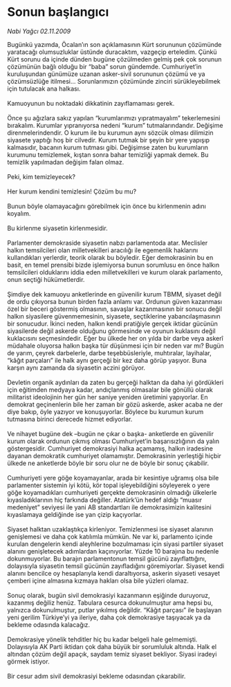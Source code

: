 # Sonun başlangıcı

*Nabi Yağcı 02.11.2009*

<div class="taraf_structure_2col_1zq">
<div class="margen_n">



 <p>Bugünkü yazımda, Öcalan’ın son açıklamasının Kürt sorununun çözümünde yaratacağı olumsuzluklar üstünde duracaktım, vazgeçip erteledim. Çünkü Kürt sorunu da içinde dünden bugüne çözülmeden gelmiş pek çok sorunun çözümünün bağlı olduğu bir “baba” sorun gündemde. Cumhuriyet’in kuruluşundan günümüze uzanan asker-sivil sorununun çözümü ve ya çözümsüzlüğe itilmesi... Sorunlarımızın çözümünde zinciri sürükleyebilmek için tutulacak ana halkası. <br/><br/>Kamuoyunun bu noktadaki dikkatinin zayıflamaması gerek. <br/><br/>Önce şu ağızlara sakız yapılan “kurumlarımızı yıpratmayalım” tekerlemesini bırakalım. Kurumlar yıpranıyorsa nedeni “kurum” tutmalarındandır. Değişime direnmelerindendir. O kurum ile bu kurumun aynı sözcük olması dilimizin siyasete yaptığı hoş bir cilvedir. Kurum tutmak bir şeyin bir yere yapışıp kalmasıdır, bacanın kurum tutması gibi. Değişimse zaten bu kurumların kurumunu temizlemek, kıştan sonra bahar temizliği yapmak demek. Bu temizlik yapılmadan değişim falan olmaz. <br/><br/>Peki, kim temizleyecek? <br/><br/>Her kurum kendini temizlesin! Çözüm bu mu? <br/><br/>Bunun böyle olamayacağını görebilmek için önce bu kirlenmenin adını koyalım. <br/><br/>Bu kirlenme siyasetin kirlenmesidir. <br/><br/>Parlamenter demokraside siyasetin nabzı parlamentoda atar. Meclisler halkın temsilcileri olan milletvekilleri aracılığı ile egemenlik haklarını kullandıkları yerlerdir, teorik olarak bu böyledir. Eğer demokrasinin bu en basit, en temel prensibi bizde işlemiyorsa bunun sorumlusu en önce halkın temsilcileri olduklarını iddia eden milletvekilleri ve kurum olarak parlamento, onun seçtiği hükümetlerdir. <br/><br/>Şimdiye dek kamuoyu anketlerinde en güvenilir kurum TBMM, siyaset değil de ordu çıkıyorsa bunun birden fazla anlamı var. Ordunun güven kazanması özel bir beceri göstermiş olmasının, savaşlar kazanmasının bir sonucu değil halkın siyasilere güvenmemesinin, siyasete, seçtiklerine yabancılaşmasının bir sonucudur. İkinci neden, halkın kendi pratiğiyle gerçek iktidar gücünün siyasilerde değil askerde olduğunu görmesinde ve oyunun kuklasını değil kuklacısını seçmesindedir. Eğer bu ülkede her on yılda bir darbe veya askerî müdahale oluyorsa halkın başka tür düşünmesi için bir neden var mı? Bugün de yarım, çeyrek darbelerle, darbe teşebbüsleriyle, muhtıralar, layihalar, “kâğıt parçaları” ile halk aynı gerçeği bir kez daha görüp yaşıyor. Buna karşın aynı zamanda da siyasetin aczini görüyor. <br/><br/>Devletin organik aydınları da zaten bu gerçeği halktan da daha iyi gördükleri için eğitimden medyaya kadar, andıçlanmış olmasalar bile gönüllü olarak militarist ideolojinin her gün her saniye yeniden üretimini yapıyorlar. En demokrat geçinenlerin bile her zaman bir gözü askerde, asker acaba ne der diye bakıp, öyle yazıyor ve konuşuyorlar. Böylece bu kurumun kurum tutmasına birinci derecede hizmet ediyorlar. <br/><br/>Ve nihayet bugüne dek –bugün ne çıkar o başka- anketlerde en güvenilir kurum olarak ordunun çıkmış olması Cumhuriyet’in başarısızlığının da yalın göstergesidir. Cumhuriyet demokrasiyi halka açamamış, halkın iradesine dayanan demokratik cumhuriyet olamamıştır. Demokrasinin yerleştiği hiçbir ülkede ne anketlerde böyle bir soru olur ne de böyle bir sonuç çıkabilir. <br/><br/>Cumhuriyeti yere göğe koyamayanlar, arada bir kesintiye uğramış olsa bile parlamenter sistemin iyi kötü, kör topal işleyebildiğini söyleyerek o yere göğe koyamadıkları cumhuriyeti gerçekte demokrasinin olmadığı ülkelerle kıyasladıklarının hiç farkında değiller. Atatürk’ün hedef aldığı “muasır medeniyet” seviyesi ile yani AB standartları ile demokrasimizin kalitesini kıyaslamaya geldiğinde ise yan çizip kaçıyorlar. <br/><br/>Siyaset halktan uzaklaştıkça kirleniyor. Temizlenmesi ise siyaset alanının genişlemesi ve daha çok katılımla mümkün. Ne var ki, parlamento içinde kurulan dengelerin kendi aleyhlerine bozulmaması için siyasi partiler siyaset alanını genişletecek adımlardan kaçınıyorlar. Yüzde 10 barajına bu nedenle dokunmuyorlar. Bu barajın parlamentonun temsil gücünü zayıflattığını, dolayısıyla siyasetin temsil gücünün zayıfladığını göremiyorlar. Siyaset kendi alanını bencilce oy hesaplarıyla kendi daraltıyorsa, askerin siyaseti vesayet çemberi içine almasına kızmaya hakları olsa bile yüzleri olamaz. <br/><br/>Sonuç olarak, bugün sivil demokrasiyi kazanmanın eşiğinde duruyoruz, kazanmış değiliz henüz. Tabulara cesurca dokunulmuştur ama hepsi bu, yalnızca dokunulmuştur, putlar yıkılmış değildir. “Kâğıt parçası” ile başlayan yeni gerilim Türkiye’yi ya ileriye, daha çok demokrasiye taşıyacak ya da bekleme odasında kalacağız. <br/><br/>Demokrasiye yönelik tehditler hiç bu kadar belgeli hale gelmemişti. Dolayısıyla AK Parti iktidarı çok daha büyük bir sorumluluk altında. Halk el altından çözüm değil apaçık, saydam temiz siyaset bekliyor. Siyasi iradeyi görmek istiyor. <br/><br/>Bir cesur adım sivil demokrasiyi bekleme odasından çıkarabilir.</p>
<br/>
<br/>
<br/>



<br/>


<div id="taraf_not">
</div>

</div>


</div>
